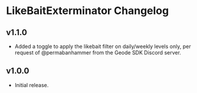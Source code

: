 # LikeBaitExterminator Changelog
## v1.1.0
- Added a toggle to apply the likebait filter on daily/weekly levels only, per request of @permabanhammer from the Geode SDK Discord server.
## v1.0.0
- Initial release.